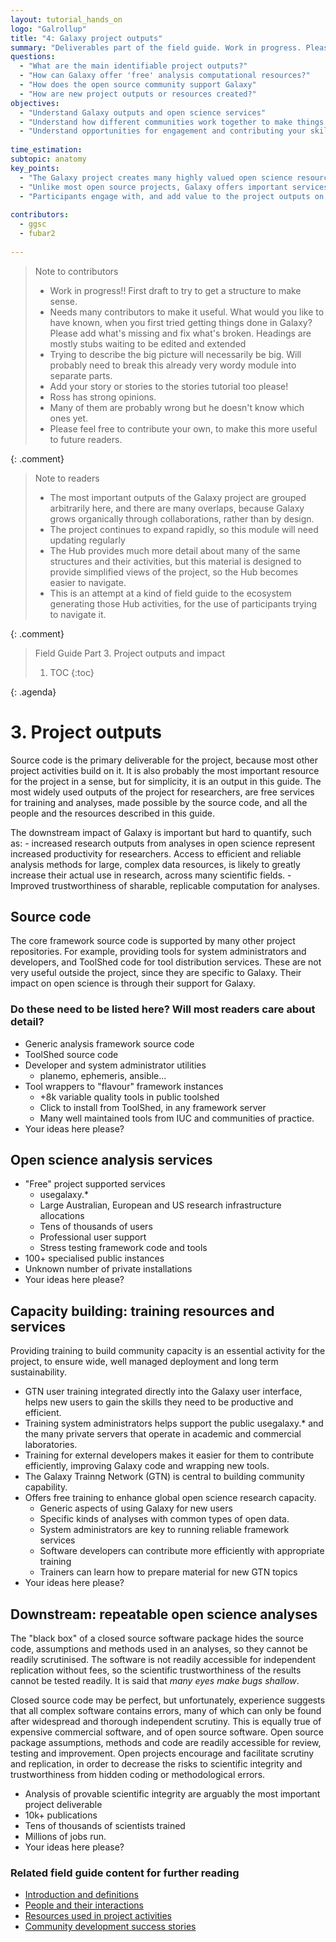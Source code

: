 ```yaml
---
layout: tutorial_hands_on
logo: "Galrollup"
title: "4: Galaxy project outputs"
summary: "Deliverables part of the field guide. Work in progress. Please help make it better?"
questions:
  - "What are the main identifiable project outputs?"
  - "How can Galaxy offer 'free' analysis computational resources?"
  - "How does the open source community support Galaxy"
  - "How are new project outputs or resources created?"
objectives:
  - "Understand Galaxy outputs and open science services"
  - "Understand how different communities work together to make things happen"
  - "Understand opportunities for engagement and contributing your skills"
 
time_estimation:
subtopic: anatomy
key_points:
  - "The Galaxy project creates many highly valued open science resources"
  - "Unlike most open source projects, Galaxy offers important services and community activities in addition to source code"
  - "Participants engage with, and add value to the project outputs on their own individual terms"
 
contributors:
  - ggsc
  - fubar2
 
---
```


> <comment-title>Note to contributors</comment-title>
> - Work in progress!! First draft to try to get a structure to make sense.
> - Needs many contributors to make it useful. What would you like to have known, when you first tried getting things done in Galaxy?
> Please add what's missing and fix what's broken. Headings are mostly stubs waiting to be edited and extended 
> - Trying to describe the big picture will necessarily be big. Will probably need to break this already very wordy module into separate parts.
> - Add your story or stories to the stories tutorial too please!
> - Ross has strong opinions. 
> - Many of them are probably wrong but he doesn't know which ones yet. 
> - Please feel free to contribute your own, to make this more useful to future readers.
>
{: .comment}


> <comment-title>Note to readers</comment-title>
> - The most important outputs of the Galaxy project are grouped arbitrarily here, and there are many overlaps, because Galaxy grows organically through collaborations, rather than by design.
> - The project continues to expand rapidly, so this module will need updating regularly
> - The Hub provides much more detail about many of the same structures and their activities, but this material is designed to provide simplified views of the project, so the Hub becomes easier to navigate.
> - This is an attempt at a kind of field guide to the ecosystem generating those Hub activities, for the use of participants trying to navigate it.
> 
{: .comment}

> <agenda-title>Field Guide Part 3. Project outputs and impact</agenda-title>
>
> 1. TOC
> {:toc}
>
{: .agenda}

# 3. Project outputs

Source code is the primary deliverable for the project, because most other project activities build on it. It is also probably the most important resource for the project in a sense, but for simplicity, it is an output in this guide. The most widely used outputs of the project for researchers, are free services for training and analyses, made possible by the source code, and all the people and the resources described in this guide.

The downstream impact of Galaxy is important but hard to quantify, such as:
    - increased research outputs from analyses in open science represent increased productivity for researchers. Access to efficient and reliable analysis methods for large, complex data resources, is likely to greatly increase their actual use in research, across many scientific fields.
    - Improved trustworthiness of sharable, replicable computation for analyses.
    

## Source code

The core framework source code is supported by many other project repositories. For example, providing tools for system administrators and developers, and ToolShed code for tool distribution services. These are not very useful outside the project, since they are specific to Galaxy. Their impact on open science is through their support for Galaxy. 

### Do these need to be listed here? Will most readers care about detail?

- Generic analysis framework source code
- ToolShed source code
- Developer and system administrator utilities
    -  planemo, ephemeris, ansible...
- Tool wrappers to "flavour" framework instances
    - +8k variable quality tools in public toolshed
    - Click to install from ToolShed, in any framework server
    - Many well maintained tools from IUC and communities of practice. 
- Your ideas here please?

## Open science analysis services

- "Free" project supported services
    - usegalaxy.*
    - Large Australian, European and US research infrastructure allocations
    - Tens of thousands of users
    - Professional user support
    - Stress testing framework code and tools
- 100+ specialised public instances
- Unknown number of private installations
- Your ideas here please?

## Capacity building: training resources and services

Providing training to build community capacity is an essential activity for the project, to ensure wide, well managed deployment and long term sustainability. 

 - GTN user training integrated directly into the Galaxy user interface, helps new users to gain the skills they need to be productive and efficient. 
 - Training system administrators helps support the public usegalaxy.* and the many private servers that operate in academic and commercial laboratories. 
 - Training for external developers makes it easier for them to contribute efficiently, improving Galaxy code and wrapping new tools.
- The Galaxy Trainng Network (GTN) is central to building community capability.
- Offers free training to enhance global open science research capacity.
    - Generic aspects of using Galaxy for new users
    - Specific kinds of analyses with common types of open data.
    - System administrators are key to running reliable framework services
    - Software developers can contribute more efficiently with appropriate training
    - Trainers can learn how to prepare material for new GTN topics
- Your ideas here please?

## Downstream: repeatable open science analyses

The "black box" of a closed source software package hides the source code, assumptions and methods used in an analyses, so they cannot be readily scrutinised. The software is not readily accessible for independent replication without fees, so the scientific trustworthiness of the results cannot be tested readily. It is said that *many eyes make bugs shallow*.

Closed source code may be perfect, but unfortunately, experience suggests that all complex software contains errors, many of which can only be found after widespread and thorough independent scrutiny. This is equally true of expensive commercial software, and of open source software. Open source package assumptions, methods and code are readily accessible for review, testing and improvement. Open projects encourage and facilitate scrutiny and replication, in order to decrease the risks to scientific integrity and trustworthiness from hidden coding or methodological errors. 

- Analysis of provable scientific integrity are arguably the most important project deliverable
- 10k+ publications
- Tens of thousands of scientists trained
- Millions of jobs run.
- Your ideas here please?

### Related field guide content for further reading

- [Introduction and definitions](../introduction/tutorial.html)
- [People and their interactions](../people/tutorial.html)
- [Resources used in project activities](../resources/tutorial.html)
- [Community development success stories](../stories/tutorial.html)

